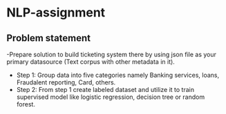 # NLP-assignment

## Problem statement

-Prepare solution to build ticketing system there by using json file as your primary datasource (Text corpus with other metadata in it). 
- Step 1: Group data into five categories namely Banking services, loans, Fraudalent reporting, Card, others.
- Step 2: From step 1 create labeled dataset and utilize it to train supervised model like logistic regression, decision tree or random forest.
